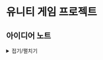 # 유니티 게임 프로젝트

## 아이디어 노트
<details>
<summary>접기/펼치기</summary>
  
<details>
<summary>게임컨셉</summary>

<!-- summary 아래 한칸 공백 두어야함 -->
TPS? RPG?, 탄막슈팅?
</details>
  
<details>
<summary>참고할 게임</summary>

<!-- summary 아래 한칸 공백 두어야함 -->
데스티니2, Nier 시리즈, 엘든링, 엘더스크롤 시리즈
  
</details>
  
<details>
<summary>플레이어</summary>

<!-- summary 아래 한칸 공백 두어야함 -->
상태패턴 디자인 적용
유니티 New Input Manager 활용하여 키 바인딩 시스템 제작
</details>

<details>
<summary>몬스터</summary>

<!-- summary 아래 한칸 공백 두어야함 -->
유한 상태 기계를 활용한 몬스터 디자인  
범위 추적 기능과 추적 중단시 추적전 위치로 되돌아가는 기능  
</details>

<details>
<summary>게임 데이터 관련</summary>

<!-- summary 아래 한칸 공백 두어야함 -->
CSV 파일이나 스크립터블오브젝트를 활용하여  
아이템 정보, 플레이어 스탯, 몬스터 스탯을 구현
</details>
  
<details>
<summary>시점 및 연출 관련</summary>

<!-- summary 아래 한칸 공백 두어야함 -->
시네머신을 활용해 자연스러운 시점 변환 구현   
  특정 구간에 진입하면 탑뷰, 측면에서 보는 구도로 변경?  
타임 스케일 기능을 활용한 슬롱 모션 구현
</details>
  
<details>
<summary>세계관</summary>

<!-- summary 아래 한칸 공백 두어야함 -->
아포칼립스 또는 디스토피아 세계관  
</details>


<details>
<summary>추가적으로 구현 해보고 싶은것들</summary>

<!-- summary 아래 한칸 공백 두어야함 -->
멀티 플레이 기능  
플레이 캐릭터 스위칭 기능  
Unity 3D(HDRP)활용하여 그래픽 퀄리티 변경  
</details>
 
</details>
